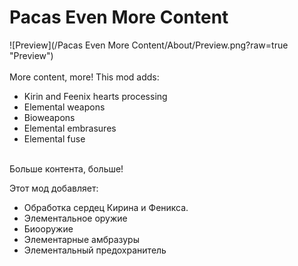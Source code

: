 # Pacas Even More Content
![Preview](/Pacas Even More Content/About/Preview.png?raw=true "Preview")<br><br>
More content, more!
This mod adds:
* Kirin and Feenix hearts processing
* Elemental weapons
* Bioweapons
* Elemental embrasures
* Elemental fuse

<br>
Больше контента, больше!

Этот мод добавляет:
* Обработка сердец Кирина и Феникса.
* Элементальное оружие
* Биооружие
* Элементарные амбразуры
* Элементальный предохранитель